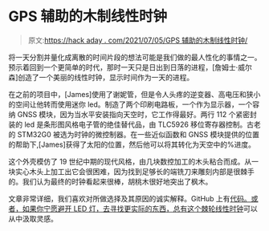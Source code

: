 # GPS 辅助的木制线性时钟

> 原文:[https://hack aday . com/2021/07/05/GPS 辅助的木制线性时钟/](https://hackaday.com/2021/07/05/wooden-linear-clock-aided-by-gps/)

将一天分割并量化成离散的时间片段的想法可能是我们做的最人性化的事情之一。预示着回到一个更简单的时代，那时一天只是日出到日落的进程，[詹姆士·威尔森]创造了一个美丽的线性时钟，显示时间作为一天的进程。

在之前的项目中，[James]使用了谢妮管，但是令人头疼的逆变器、高电压和狭小的空间让他转而使用迷你 led。制造了两个印刷电路板，一个作为显示器，一个容纳 GNSS 模块，因为当水平安装指向天空时，它工作得最好。两行 112 个紧密封装的 led 是条形图风格电子管的绝佳替代品，由 TLC5926 移位寄存器控制。古老的 STM32G0 被选为时钟的微控制器。在一些近似函数和 GNSS 模块提供的位置的帮助下,[James]获得了太阳的位置，然后他可以将其转化为天空中的%进度。

这个外壳模仿了 19 世纪中期的现代风格，由几块数控加工的木头粘合而成。从一块实心木头上加工出它会很困难，因为找到足够长的端铣刀来雕刻内部是很棘手的。我们认为最终的时钟看起来很棒，胡桃木很好地突出了枫木。

文章非常详细，我们喜欢对所做选择及其原因的诚实解释。GitHub 上有[代码。或者，如果你宁愿避开 LED 灯，去寻找更实际的东西，总有](https://github.com/jmwilson/linear-clock-firmware)[这个棘轮线性时钟](https://hackaday.com/2020/09/26/linear-clock-ratchets-up-the-action/)可以从中汲取灵感。